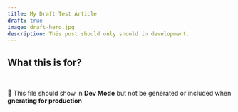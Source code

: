 ```yaml
---
title: My Draft Test Article
draft: true
image: draft-hero.jpg
description: This post should only should in development.
---
```


## What this is for?

<br>

:wrench: This file should show in **Dev Mode** but not be generated or included when **gnerating for production**